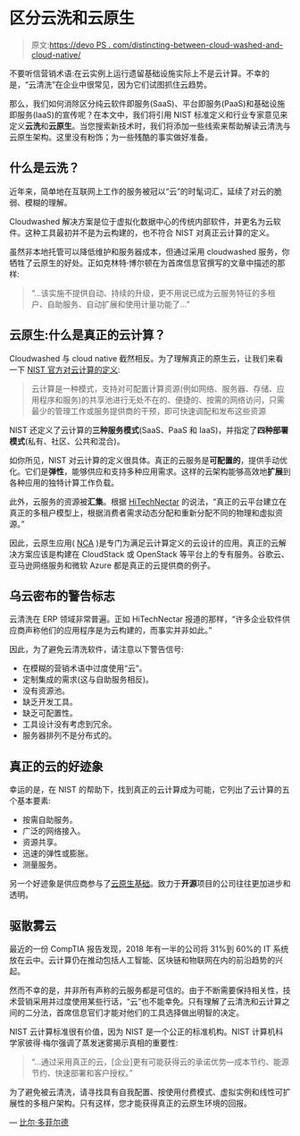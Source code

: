 # 区分云洗和云原生

> 原文:[https://devo PS . com/distincting-between-cloud-washed-and-cloud-native/](https://devops.com/distinguishing-between-cloud-washed-and-cloud-native/)

不要听信营销术语:在云实例上运行遗留基础设施实际上不是云计算。不幸的是，“云清洗”在企业中很常见，因为它们试图抓住云趋势。

那么，我们如何消除区分纯云软件即服务(SaaS)、平台即服务(PaaS)和基础设施即服务(IaaS)的宣传呢？在本文中，我们将引用 NIST 标准定义和行业专家意见来定义**云洗**和**云原生**。当您搜索新技术时，我们将添加一些线索来帮助解读云清洗与云原生架构。这里没有粉饰；为一些残酷的事实做好准备。

## 什么是云洗？

近年来，简单地在互联网上工作的服务被冠以“云”的时髦词汇，延续了对云的脆弱、模糊的理解。

Cloudwashed 解决方案是位于虚拟化数据中心的传统内部软件，并更名为云软件。这种工具最初并不是为云构建的，也不符合 NIST 对真正云计算的定义。

虽然非本地托管可以降低维护和服务器成本，但通过采用 cloudwashed 服务，你牺牲了云原生的好处。正如克林特·博尔顿在为首席信息官撰写的文章中描述的那样:

> “…该实施不提供自动、持续的升级，更不用说已成为云服务特征的多租户、自助服务、自动扩展和使用计量功能了…”

## 云原生:什么是真正的云计算？

Cloudwashed 与 cloud native 截然相反。为了理解真正的原生云，让我们来看一下 [NIST 官方对云计算的定义](https://web.archive.org/web/20181213222501/https://csrc.nist.gov/publications/detail/sp/800-145/final):

> 云计算是一种模式，支持对可配置计算资源(例如网络、服务器、存储、应用程序和服务)的共享池进行无处不在的、便捷的、按需的网络访问，只需最少的管理工作或服务提供商的干预，即可快速调配和发布这些资源

NIST 还定义了云计算的**三种服务模式**(SaaS、PaaS 和 IaaS)，并指定了**四种部署模式**(私有、社区、公共和混合)。

如你所见，NIST 对云计算的定义很具体。真正的云服务是**可配置的**，提供手动优化。它们是**弹性**，能够供应和支持多种应用需求。这样的云架构能够高效地**扩展**到各种应用的独特计算工作负载。

此外，云服务的资源被**汇集**。根据 [HiTechNectar](https://www.hitechnectar.com/10-ways-spot-cloudwashing/) 的说法，“真正的云平台建立在真正的多租户模型上，根据消费者需求动态分配和重新分配不同的物理和虚拟资源。”

因此，云原生应用( [NCA](https://searchitoperations.techtarget.com/definition/native-cloud-application-NCA) )是专门为满足云计算定义的云设计的应用。真正的云解决方案应该是构建在 CloudStack 或 OpenStack 等平台上的专有服务。谷歌云、亚马逊网络服务和微软 Azure 都是真正的云提供商的例子。

## 乌云密布的警告标志

云清洗在 ERP 领域非常普遍。正如 HiTechNectar 报道的那样，“许多企业软件供应商声称他们的应用程序是为云构建的，而事实并非如此。”

因此，为了避免云清洗软件，请注意以下警告信号:

*   在模糊的营销术语中过度使用“云”。
*   定制集成的需求(这与自助服务相反)。
*   没有资源池。
*   缺乏开发工具。
*   缺乏可配置性。
*   工具设计没有考虑到冗余。
*   服务器排列不是分布式的。

## 真正的云的好迹象

幸运的是，在 NIST 的帮助下，找到真正的云计算成为可能，它列出了云计算的五个基本要素:

*   按需自助服务。
*   广泛的网络接入。
*   资源共享。
*   迅速的弹性或膨胀。
*   测量服务。

另一个好迹象是供应商参与了[云原生基础](https://www.cncf.io/)。致力于**开源**项目的公司往往更加进步和透明。

## 驱散雾云

最近的一份 CompTIA 报告发现，2018 年有一半的公司将 31%到 60%的 IT 系统放在云中。云计算仍在推动包括人工智能、区块链和物联网在内的前沿趋势的兴起。

然而不幸的是，并非所有声称的云服务都是可信的。由于不断需要保持相关性，技术营销采用并过度使用某些行话，“云”也不能幸免。只有理解了云清洗和云计算之间的二分法，首席信息官们才能对他们的工具选择做出明智的决定。

NIST 云计算标准很有价值，因为 NIST 是一个公正的标准机构。NIST 计算机科学家彼得·梅尔强调了蒸发迷雾揭示真相的重要性:

> “…通过采用真正的云，[企业]更有可能获得云的承诺优势—成本节约、能源节约、快速部署和客户授权。”

为了避免被云清洗，请寻找具有自我配置、按使用付费模式、虚拟实例和线性可扩展性的多租户架构。只有这样，您才能获得真正的云原生环境的回报。

— [比尔·多菲尔德](https://devops.com/author/bill-doerrfeld/)